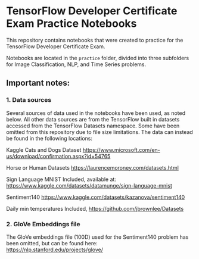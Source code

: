 # TensorFlow Developer Certificate Exam Practice Notebooks

This repository contains notebooks that were created to practice for the TensorFlow Developer Certificate Exam.

Notebooks are located in the `practice` folder, divided into three subfolders for Image Classification, NLP, and Time Series problems.

## Important notes:

### 1. Data sources
Several sources of data used in the notebooks have been used, as noted below. All other data sources are from the TensorFlow built in datasets accessed from the TensorFlow Datasets namespace. Some have been omitted from this repository due to file size limitations. The data can instead be found in the following locations:

Kaggle Cats and Dogs Dataset
https://www.microsoft.com/en-us/download/confirmation.aspx?id=54765

Horse or Human Datasets
https://laurencemoroney.com/datasets.html

Sign Language MNIST
Included, available at: https://www.kaggle.com/datasets/datamunge/sign-language-mnist

Sentiment140
https://www.kaggle.com/datasets/kazanova/sentiment140

Daily min temperatures
Included, https://github.com/jbrownlee/Datasets

### 2. GloVe Embeddings file
The GloVe embeddings file (100D) used for the Sentiment140 problem has been omitted, but can be found here:
https://nlp.stanford.edu/projects/glove/
